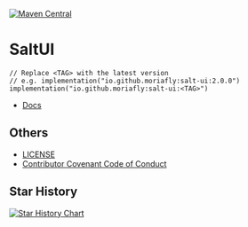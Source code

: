 [![Maven Central](https://img.shields.io/maven-central/v/io.github.moriafly/salt-ui)](https://search.maven.org/search?q=g:io.github.moriafly)

# SaltUI

```
// Replace <TAG> with the latest version
// e.g. implementation("io.github.moriafly:salt-ui:2.0.0")
implementation("io.github.moriafly:salt-ui:<TAG>")
```

- [Docs](https://sakawish.github.io/open-source/salt-ui/)

## Others

- [LICENSE](LICENSE)
- [Contributor Covenant Code of Conduct](CODE_OF_CONDUCT.md)

## Star History

[![Star History Chart](https://api.star-history.com/svg?repos=Moriafly/SaltUI&type=Date)](https://star-history.com/#Moriafly/SaltUI&Date)

